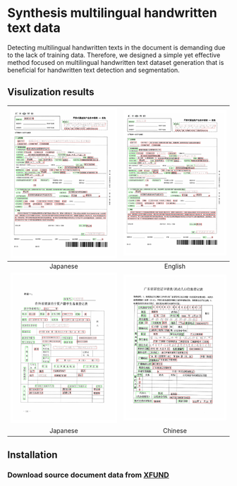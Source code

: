 # Synthesis multilingual handwritten text data
Detecting multilingual handwritten texts in the document is demanding due to the lack of training data. Therefore, we designed a simple yet effective method focused on multilingual handwritten text dataset generation that is beneficial for handwritten text detection and segmentation.

## Visulization results
| ![替代文本1](zh_train_0_0.jpg) | ![替代文本2](zh_train_0_011.jpg) |
|:---:|:---:|
| Japanese | English |
| ![替代文本1](zh_train_5_0.jpg) | ![替代文本2](zh_train_8_8.jpg) |
| Japanese | Chinese |

## Installation

### Download source document data from [XFUND](https://github.com/doc-analysis/XFUND)

